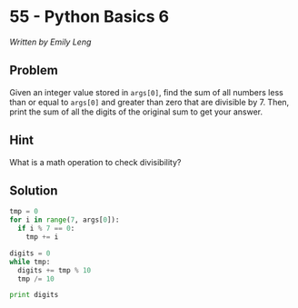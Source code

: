 # 55 - Python Basics 6

*Written by Emily Leng*

## Problem

Given an integer value stored in `args[0]`, find the sum of all numbers less than or equal to `args[0]` and greater than zero that are divisible by 7. Then, print the sum of all the digits of the original sum to get your answer.

## Hint

What is a math operation to check divisibility?

## Solution

```python
tmp = 0
for i in range(7, args[0]):
  if i % 7 == 0:
    tmp += i

digits = 0
while tmp:
  digits += tmp % 10
  tmp /= 10

print digits
```
